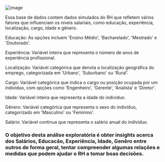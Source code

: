 ![image](https://github.com/VanderSC/analise-RH/assets/95940138/3221d4a3-2ad5-4f49-a3d4-4c407b6aff12)

Essa base de dados contem dados simulados do RH que refletem vários fatores que influenciam os níveis salariais, como educação, experiência, localização, cargo, idade e gênero.

Educação: As opções incluem 'Ensino Médio', 'Bacharelado', 'Mestrado' e 'Doutorado'.

Experiência: Variável inteira que representa o número de anos de experiência profissional.

Localização: Variável categórica que denota a localização geográfica do emprego, categorizada em 'Urbano', 'Suburbano' ou 'Rural'.

Cargo: Variável categórica que indica o cargo ou posição ocupada por um indivíduo, com opções como 'Engenheiro', 'Gerente', 'Analista' e 'Diretor'.

Idade: Variável inteira que representa a idade do indivíduo.

Gênero: Variável categórica que representa o sexo do indivíduo, categorizado em 'Masculino' ou 'Feminino'.

Salário: Variável contínua que representa o salário anual do indivíduo.


### O objetivo desta análise exploratória é obter insights acerca dos Salários, Educacão, Experiência, Idade, Genêro entre outros de forma geral, tentar compreender algumas relações e medidas que podem ajudar o RH a tomar boas decisões.
